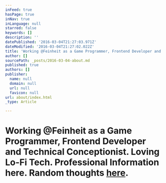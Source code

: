 ```yaml
---
inFeed: true
hasPage: true
inNav: true
inLanguage: null
starred: false
keywords: []
description: ''
datePublished: '2016-03-04T21:27:03.971Z'
dateModified: '2016-03-04T21:27:02.022Z'
title: 'Working @Feinheit as a Game Programmer, Frontend Developer and Technical Conceptionist. Loving Lo-Fi Tech. Professional Information here. Random thoughts here.'
author: []
sourcePath: _posts/2016-03-04-about.md
published: true
authors: []
publisher:
  name: null
  domain: null
  url: null
  favicon: null
url: about/index.html
_type: Article

---
```

# Working @Feinheit as a Game Programmer, Frontend Developer and Technical Conceptionist. Loving Lo-Fi Tech. Professional Information here. Random thoughts [here][0].

[0]: http://twitter.com/allevierminuten